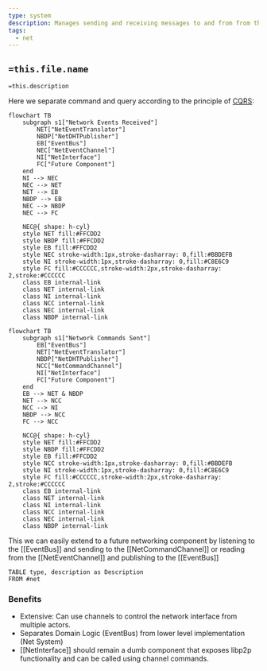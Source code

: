 ```yaml
---
type: system
description: Manages sending and receiving messages to and from from the network using libp2p
tags:
  - net
---
```


## `=this.file.name`

`=this.description`


Here we separate command and query according to the principle of [CQRS](https://cqrs.wordpress.com/wp-content/uploads/2010/11/cqrs_documents.pdf): 

```mermaid
flowchart TB
    subgraph s1["Network Events Received"]
        NET["NetEventTranslator"]
        NBDP["NetDHTPublisher"]
        EB["EventBus"]
        NEC["NetEventChannel"]
        NI["NetInterface"]
        FC["Future Component"]
    end
    NI --> NEC
    NEC --> NET
    NET --> EB
    NBDP --> EB
    NEC --> NBDP
    NEC --> FC
    
    NEC@{ shape: h-cyl}
    style NET fill:#FFCDD2
    style NBDP fill:#FFCDD2
    style EB fill:#FFCDD2
    style NEC stroke-width:1px,stroke-dasharray: 0,fill:#BBDEFB
    style NI stroke-width:1px,stroke-dasharray: 0,fill:#C8E6C9
    style FC fill:#CCCCCC,stroke-width:2px,stroke-dasharray: 2,stroke:#CCCCCC
	class EB internal-link
	class NET internal-link
	class NI internal-link
	class NCC internal-link
	class NEC internal-link
	class NBDP internal-link
```
```mermaid
flowchart TB
    subgraph s1["Network Commands Sent"]
        EB["EventBus"]
        NET["NetEventTranslator"]
        NBDP["NetDHTPublisher"]
        NCC["NetCommandChannel"]
        NI["NetInterface"]
        FC["Future Component"]
    end
    EB --> NET & NBDP
    NET --> NCC
    NCC --> NI
    NBDP --> NCC
    FC --> NCC

    NCC@{ shape: h-cyl}
    style NET fill:#FFCDD2
    style NBDP fill:#FFCDD2
    style EB fill:#FFCDD2
    style NCC stroke-width:1px,stroke-dasharray: 0,fill:#BBDEFB
    style NI stroke-width:1px,stroke-dasharray: 0,fill:#C8E6C9
    style FC fill:#CCCCCC,stroke-width:2px,stroke-dasharray: 2,stroke:#CCCCCC
	class EB internal-link
	class NET internal-link
	class NI internal-link
	class NCC internal-link
	class NEC internal-link
	class NBDP internal-link
```

This we can easily extend to a future networking component by listening to the [[EventBus]] and sending to the [[NetCommandChannel]] or reading from the [[NetEventChannel]] and publishing to the [[EventBus]]

```dataview
TABLE type, description as Description
FROM #net
```
### Benefits

- Extensive: Can use channels to control the network interface from multiple actors.
- Separates Domain Logic (EventBus) from lower level implementation (Net System)
- [[NetInterface]] should remain a dumb component that exposes libp2p functionality and can be called using channel commands.